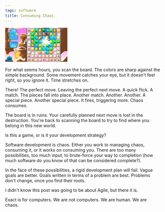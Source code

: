 ```yaml
---
tags: software
title: Consuming Chaos
---
```


<img src="/images/blog/chaos.jpg" style="width: 40%" class="u-pull-left"/>

For what seems hours, you scan the board. The colors are sharp against the
simple background. Some movement catches your eye, but it doesn't feel right,
so you ignore it. Time stretches on.

There! The perfect move. Leaving the perfect next move. A quick flick. A match.
The pieces fall into place. Another match. Another. Another. A special piece.
Another special piece. It fires, triggering more. Chaos consumes.

The board is in ruins. Your carefully planned next move is lost in the
destruction. You're back to scanning the board to try to find where you belong
in this new world.

Is this a game, or is it your development strategy?

Software development is chaos. Either you work to managing chaos, consuming it,
or it works on consuming you. There are too many possibilities, too much input,
to brute-force your way to completion (how much software do you know of that
can be considered complete?).

In the face of these possibilities, a rigid development plan will fail. Vague
goals are better. Goals written in terms of a problem are best. Problems don't
change, once you find their roots.

I didn't know this post was going to be about Agile, but there it is.

Exact is for computers. We are not computers. We are human. We are chaos.
